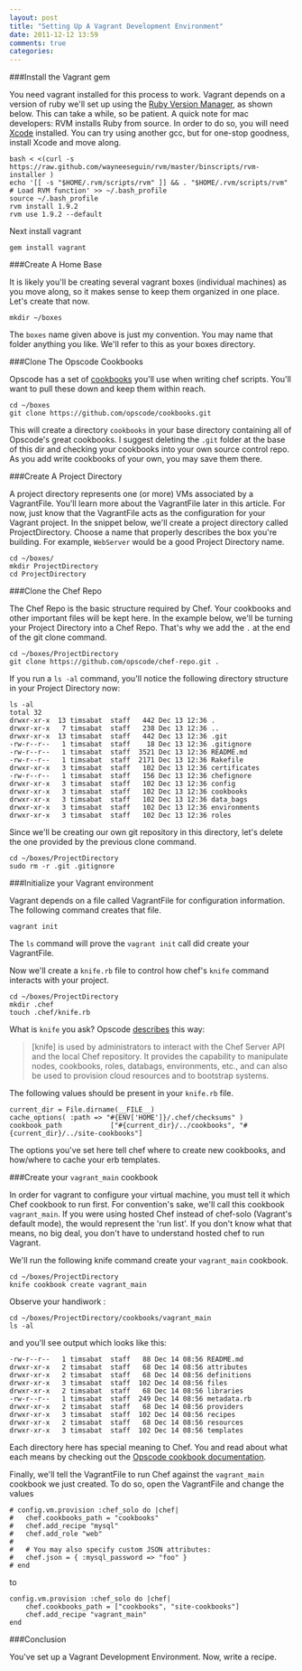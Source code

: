 ```yaml
---
layout: post
title: "Setting Up A Vagrant Development Environment"
date: 2011-12-12 13:59
comments: true
categories: 
---
```


###Install the Vagrant gem

You need vagrant installed for this process to work.  Vagrant depends on a version of ruby we'll set up using the [Ruby Version Manager](http://beginrescueend.com/), as shown below.  This can take a while, so be patient.  A quick note for mac developers: RVM installs Ruby from source.  In order to do so, you will need [Xcode](http://developer.apple.com/xcode/) installed.  You can try using another gcc, but for one-stop goodness, install Xcode and move along.

    bash < <(curl -s https://raw.github.com/wayneeseguin/rvm/master/binscripts/rvm-installer )
    echo '[[ -s "$HOME/.rvm/scripts/rvm" ]] && . "$HOME/.rvm/scripts/rvm" # Load RVM function' >> ~/.bash_profile
    source ~/.bash_profile
    rvm install 1.9.2
    rvm use 1.9.2 --default

Next install vagrant

    gem install vagrant

###Create A Home Base

It is likely you'll be creating several vagrant boxes (individual machines) as you move along, so it makes sense to keep them organized in one place.  Let's create that now.

    mkdir ~/boxes

The `boxes` name given above is just my convention.  You may name that folder anything you like. We'll refer to this as your boxes directory.

###Clone The Opscode Cookbooks

Opscode has a set of [cookbooks](https://github.com/opscode/cookbooks) you'll use when writing chef scripts.  You'll want to pull these down and keep them within reach.

    cd ~/boxes
    git clone https://github.com/opscode/cookbooks.git

This will create a directory `cookbooks` in your base directory containing all of Opscode's great cookbooks.  I suggest deleting the `.git` folder at the base of this dir and checking your cookbooks into your own source control repo.  As you add write cookbooks of your own, you may save them there.

###Create A Project Directory

A project directory represents one (or more) VMs associated by a VagrantFile.  You'll learn more about the VagrantFile later in this article.  For now, just know that the VagrantFile acts as the configuration for your Vagrant project.  In the snippet below, we'll create a project directory called ProjectDirectory.  Choose a name that properly describes the box you're building.  For example, `WebServer` would be a good Project Directory name.

    cd ~/boxes/
    mkdir ProjectDirectory
    cd ProjectDirectory

###Clone the Chef Repo

The Chef Repo is the basic structure required by Chef.  Your cookbooks and other important files will be kept here. In the example below, we'll be turning your Project Directory into a Chef Repo.  That's why we add the `.` at the end of the git clone command.

    cd ~/boxes/ProjectDirectory
    git clone https://github.com/opscode/chef-repo.git .

If you run a `ls -al` command, you'll notice the following directory structure in your Project Directory now:

    ls -al
    total 32
    drwxr-xr-x  13 timsabat  staff   442 Dec 13 12:36 .
    drwxr-xr-x   7 timsabat  staff   238 Dec 13 12:36 ..
    drwxr-xr-x  13 timsabat  staff   442 Dec 13 12:36 .git
    -rw-r--r--   1 timsabat  staff    18 Dec 13 12:36 .gitignore
    -rw-r--r--   1 timsabat  staff  3521 Dec 13 12:36 README.md
    -rw-r--r--   1 timsabat  staff  2171 Dec 13 12:36 Rakefile
    drwxr-xr-x   3 timsabat  staff   102 Dec 13 12:36 certificates
    -rw-r--r--   1 timsabat  staff   156 Dec 13 12:36 chefignore
    drwxr-xr-x   3 timsabat  staff   102 Dec 13 12:36 config
    drwxr-xr-x   3 timsabat  staff   102 Dec 13 12:36 cookbooks
    drwxr-xr-x   3 timsabat  staff   102 Dec 13 12:36 data_bags
    drwxr-xr-x   3 timsabat  staff   102 Dec 13 12:36 environments
    drwxr-xr-x   3 timsabat  staff   102 Dec 13 12:36 roles

Since we'll be creating our own git repository in this directory, let's delete the one provided by the previous clone command.

    cd ~/boxes/ProjectDirectory
    sudo rm -r .git .gitignore

###Initialize your Vagrant environment

Vagrant depends on a file called VagrantFile for configuration information.  The following command creates that file.

    vagrant init

The `ls` command will prove the `vagrant init` call did create your VagrantFile.

Now we'll create a `knife.rb` file to control how chef's `knife` command interacts with your project.

    cd ~/boxes/ProjectDirectory
    mkdir .chef
    touch .chef/knife.rb

What is `knife` you ask?  Opscode [describes](http://wiki.opscode.com/display/chef/Knife) this way:

> [knife] is used by administrators to interact with the Chef Server API and the local Chef repository. It provides the capability to manipulate nodes, cookbooks, roles, databags, environments, etc., and can also be used to provision cloud resources and to bootstrap systems.

The following values should be present in your `knife.rb` file.

    current_dir = File.dirname(__FILE__)
    cache_options( :path => "#{ENV['HOME']}/.chef/checksums" )
    cookbook_path            ["#{current_dir}/../cookbooks", "#{current_dir}/../site-cookbooks"]

The options you've set here tell chef where to create new cookbooks, and how/where to cache your erb templates.

###Create your `vagrant_main` cookbook

In order for vagrant to configure your virtual machine, you must tell it which Chef cookbook to run first.  For convention's sake, we'll call this cookbook `vagrant_main`. If you were using hosted Chef instead of chef-solo (Vagrant's default mode), the would represent the 'run list'.  If you don't know what that means, no big deal, you don't have to understand hosted chef to run Vagrant.

We'll run the following knife command create your `vagrant_main` cookbook.

    cd ~/boxes/ProjectDirectory
    knife cookbook create vagrant_main

Observe your handiwork :

    cd ~/boxes/ProjectDirectory/cookbooks/vagrant_main
    ls -al

and you'll see output which looks like this:

    -rw-r--r--   1 timsabat  staff   88 Dec 14 08:56 README.md
    drwxr-xr-x   2 timsabat  staff   68 Dec 14 08:56 attributes
    drwxr-xr-x   2 timsabat  staff   68 Dec 14 08:56 definitions
    drwxr-xr-x   3 timsabat  staff  102 Dec 14 08:56 files
    drwxr-xr-x   2 timsabat  staff   68 Dec 14 08:56 libraries
    -rw-r--r--   1 timsabat  staff  249 Dec 14 08:56 metadata.rb
    drwxr-xr-x   2 timsabat  staff   68 Dec 14 08:56 providers
    drwxr-xr-x   3 timsabat  staff  102 Dec 14 08:56 recipes
    drwxr-xr-x   2 timsabat  staff   68 Dec 14 08:56 resources
    drwxr-xr-x   3 timsabat  staff  102 Dec 14 08:56 templates

Each directory here has special meaning to Chef. You and read about what each means by checking out the [Opscode cookbook documentation](http://wiki.opscode.com/display/chef/Cookbooks).

Finally, we'll tell the VagrantFile to run Chef against the `vagrant_main` cookbook we just created.  To do so, open the VagrantFile and change the values

    # config.vm.provision :chef_solo do |chef|
    #   chef.cookbooks_path = "cookbooks"
    #   chef.add_recipe "mysql"
    #   chef.add_role "web"
    #
    #   # You may also specify custom JSON attributes:
    #   chef.json = { :mysql_password => "foo" }
    # end

to

    config.vm.provision :chef_solo do |chef|
        chef.cookbooks_path = ["cookbooks", "site-cookbooks"]
        chef.add_recipe "vagrant_main"
    end

###Conclusion

You've set up a Vagrant Development Environment.  Now, write a recipe.
